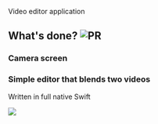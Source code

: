 Video editor application

## What's done? ![PR](https://github.com/alexkater/strucc-test/workflows/PR/badge.svg)

### Camera screen
### Simple editor that blends two videos

Written in full native Swift

![](strucc.gif)
